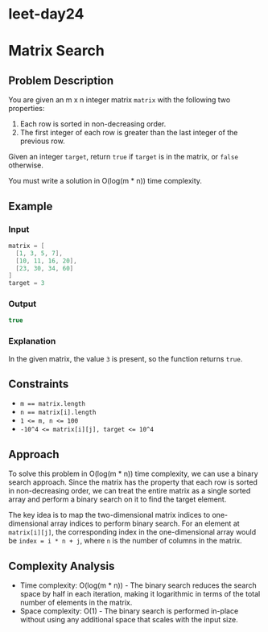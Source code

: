 # leet-day24

# Matrix Search

## Problem Description

You are given an m x n integer matrix `matrix` with the following two properties:

1. Each row is sorted in non-decreasing order.
2. The first integer of each row is greater than the last integer of the previous row.

Given an integer `target`, return `true` if `target` is in the matrix, or `false` otherwise.

You must write a solution in O(log(m * n)) time complexity.

## Example

### Input

```cpp
matrix = [
  [1, 3, 5, 7],
  [10, 11, 16, 20],
  [23, 30, 34, 60]
]
target = 3
```

### Output

```cpp
true
```

### Explanation

In the given matrix, the value `3` is present, so the function returns `true`.

## Constraints

- `m == matrix.length`
- `n == matrix[i].length`
- `1 <= m, n <= 100`
- `-10^4 <= matrix[i][j], target <= 10^4`

## Approach

To solve this problem in O(log(m * n)) time complexity, we can use a binary search approach. Since the matrix has the property that each row is sorted in non-decreasing order, we can treat the entire matrix as a single sorted array and perform a binary search on it to find the target element.

The key idea is to map the two-dimensional matrix indices to one-dimensional array indices to perform binary search. For an element at `matrix[i][j]`, the corresponding index in the one-dimensional array would be `index = i * n + j`, where `n` is the number of columns in the matrix.

## Complexity Analysis

- Time complexity: O(log(m * n)) - The binary search reduces the search space by half in each iteration, making it logarithmic in terms of the total number of elements in the matrix.
- Space complexity: O(1) - The binary search is performed in-place without using any additional space that scales with the input size.
